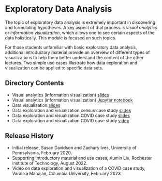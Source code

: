 # Exploratory Data Analysis

The topic of exploratory data analysis is extremely important in discovering and formulating hypotheses.  A key aspect of that process is *visual analytics* or *information visualization*, which allows one to see certain aspects of the data holistically.  This module is focused on such topics.

For those students unfamiliar with basic exploratory data analysis, additional introductory material provide an overview of different types of visualizations to help them better understand the content of the other lectures. Two simple use cases illustrate how data exploration and visualization can be applied to specific data sets.

## Directory Contents

* Visual analytics (information visualization) [slides](VISUAL-ANALYTICS-visualization.pptx)
* Visual analytics (information visualization) [Jupyter notebook](VISUAL-ANALYTICS-visualization.ipynb)
* Data visualization [slides](DATA-VISUALIZATION-intro.pptx)
* Data exploration and visualization census case study [slides](DATA-EXPLORATION-VISUALIZATION-Case-Study-Cencus-intro.pptx)
* Data exploration and visualization COVID case study [slides](DATA-EXPLORATION-VISUALIZATION-Case-Study-Covid-intro.pptx)
* Data exploration and visualization COVID case study [video](DATA-EXPLORATION-VISUALIZATION-Case-Study-Covid-intro.mp4)

## Release History

* Initial release, Susan Davidson and Zachary Ives, University of Pennsylvania, February 2020.
* Supporting introductory material and use cases, Xumin Liu, Rochester Institute of Technology, August 2022.
* Video on data exploration and visualization of a COVID case study, Varalika Mahajan, Columbia University, February 2023.
